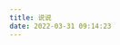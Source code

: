 ```yaml
---
title: 说说
date: 2022-03-31 09:14:23
---
```


<!-- 引用 HexoPlusPlus_Talk组件 -->
<link rel="stylesheet" href="https://cdn.jsdelivr.net/gh/HexoPlusPlus/HexoPlusPlus@1.2.0/talk.css" /> 
<script src="https://cdn.jsdelivr.net/gh/HexoPlusPlus/HexoPlusPlus@1.2.0/talk_user.js"></script>
<!-- 创建HexoPlusPlus_Talk容器 -->
<div id="hpp_talk"></div>
<!-- 激活HexoPlusPlus_Talk -->
<script>
new hpp_talk({
id:"hpp_talk",//容器id
domain: "https://lpblog.rdpstudio.top",//您的HexoPlusPlus域名，如admin.cyfan.top
limit: 10,//单次获取的最多条数
start: 0,//从第几条开始
themecss: "https://cdn.jsdelivr.net/gh/HexoPlusPlus/CDN@master/plugin/style/heimu.css" //自定义说说主题，可选【仅1.1.0版本及以上使用】
});
</script>